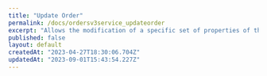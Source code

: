 ```yaml
---
title: "Update Order"
permalink: /docs/ordersv3service_updateorder
excerpt: "Allows the modification of a specific set of properties of the order. \nProperties that are accepted in this endpoint are being named as `order_metadata`."
published: false
layout: default
createdAt: "2023-04-27T18:30:06.704Z"
updatedAt: "2023-09-01T15:43:54.227Z"
---
```


